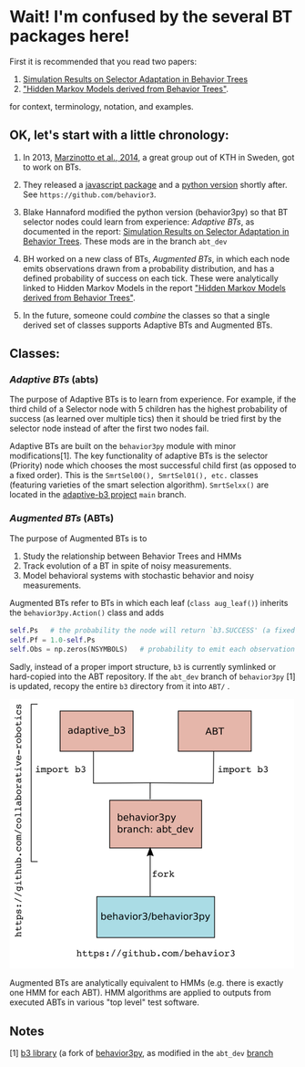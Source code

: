 # Wait!  I'm confused by the several BT packages here!
First it is recommended that you read two papers:

1. [Simulation Results on Selector Adaptation in Behavior Trees](https://arxiv.org/pdf/1606.09219)
1. ["Hidden Markov Models derived from Behavior Trees"](https://arxiv.org/pdf/1907.10029.pdf).
    
for context, terminology, notation, and examples. 

## OK, let's start with a little chronology:


1. In 2013, [Marzinotto et al., 2014](http://www.csc.kth.se/~miccol/Michele_Colledanchise/Publications_files/2013_ICRA_mcko.pdf), a great group out of KTH in Sweden, got to work on BTs.
    
2. They released a [javascript package](https://github.com/behavior3/behavior3js) and a [python version](https://github.com/behavior3/behavior3py) shortly after. See `https://github.com/behavior3`.
    
3. Blake Hannaford modified the python version (behavior3py) so that BT selector nodes could learn from experience: *Adaptive BTs*, as documented  in the report: 
    [Simulation Results on Selector Adaptation in Behavior Trees](https://arxiv.org/pdf/1606.09219). These 
    mods are in the branch `abt_dev`
    
4. BH worked on a new class of BTs, *Augmented BTs*, in which each node emits observations drawn from     a probability distribution, and has a defined probability of success on each tick.  These were 
    analytically linked to Hidden Markov Models in the report ["Hidden Markov Models derived from Behavior Trees"](https://arxiv.org/pdf/1907.10029.pdf).
    
 5. In the future, someone could *combine* the classes so that a single derived set of classes supports Adaptive BTs and Augmented BTs.


## Classes:

### *Adaptive BTs* (abts)

The purpose of Adaptive BTs is to learn from experience.  For example, if the third
child of a Selector node with 5 children has the highest probability of success (as learned over multiple tics) then it should be tried first by the selector node instead of
 after the first two nodes fail.
 
 Adaptive BTs  are built on the `behavior3py` module with minor modifications[1].   The key functionality of adaptive BTs is the selector (Priority) node which chooses the most successful child first (as opposed to a fixed order).  This is the `SmrtSel00(), SmrtSel01(), etc.` classes (featuring varieties of the smart selection algorithm). `SmrtSelxx()` are located in the [adaptive-b3 project](https://github.com/collaborative-robotics/adaptive-b3) `main` branch.

### *Augmented BTs* (ABTs)
The purpose of Augmented BTs is to
1. Study the relationship between Behavior Trees and HMMs
2. Track evolution of a BT in spite of noisy measurements. 
3. Model behavioral systems with stochastic behavior and noisy measurements.

Augmented BTs refer to BTs in which each leaf (`class aug_leaf()`) inherits the `behavior3py.Action()` class and adds

```python
self.Ps   # the probability the node will return `b3.SUCCESS' (a fixed param)
self.Pf = 1.0-self.Ps
self.Obs = np.zeros(NSYMBOLS)   # probability to emit each observation symbol in that state.
```

Sadly, instead of a proper import structure, `b3` is currently symlinked or hard-copied into the ABT repository.   If the `abt_dev` branch of `behavior3py` [1] is updated, recopy the entire `b3` directory from it into `ABT/` .

![how the modules include each other](importModules.png  "Import Structure Diagram")


Augmented BTs are analytically equivalent to HMMs (e.g. there is exactly one HMM for each ABT).  HMM algorithms are applied to outputs from executed ABTs in various "top level" test software.


## Notes
[1] [b3 library](https://github.com/collaborative-robotics/behavior3py) (a fork of [behavior3py](https://github.com/behavior3/behavior3py), as modified in the `abt_dev` [branch](https://github.com/collaborative-robotics/behavior3py/tree/abt_dev)   
